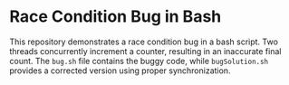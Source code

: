 # Race Condition Bug in Bash

This repository demonstrates a race condition bug in a bash script.  Two threads concurrently increment a counter, resulting in an inaccurate final count. The `bug.sh` file contains the buggy code, while `bugSolution.sh` provides a corrected version using proper synchronization.